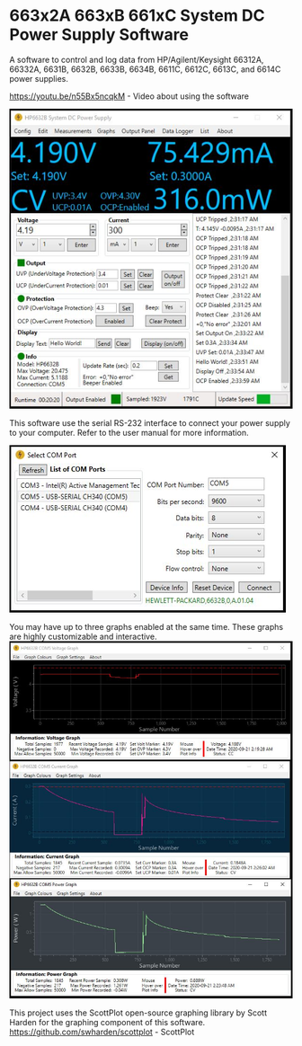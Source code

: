 # 663x2A 663xB 661xC System DC Power Supply Software
A software to control and log data from HP/Agilent/Keysight 66312A, 66332A, 6631B, 6632B, 6633B, 6634B, 6611C, 6612C, 6613C, and 6614C power supplies.

https://youtu.be/n55Bx5ncqkM - Video about using the software

![Software Main Window](https://github.com/Niravk1997/663x2A-663xB-661xC-System-DC-Power-Supply-Software/blob/master/Images/Main%20Window.JPG)

This software use the serial RS-232 interface to connect your power supply to your computer. Refer to the user manual for more information.

![Software Main Window](https://github.com/Niravk1997/663x2A-663xB-661xC-System-DC-Power-Supply-Software/blob/master/Images/COM%20Port%20Selection%20Window.JPG)

You may have up to three graphs enabled at the same time. These graphs are highly customizable and interactive.
![Software Main Window](https://github.com/Niravk1997/663x2A-663xB-661xC-System-DC-Power-Supply-Software/blob/master/Images/Customize%20Graphs.JPG)

This project uses the ScottPlot open-source graphing library by Scott Harden for the graphing component of this software.
https://github.com/swharden/scottplot - ScottPlot
